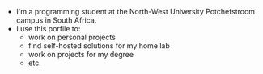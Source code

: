 - I'm a programming student at the North-West University Potchefstroom campus in South Africa.
- I use this porfile to:
  + work on personal projects
  + find self-hosted solutions for my home lab
  + work on projects for my degree
  + etc.

<!---
ernstnolte/ernstnolte is a ✨ special ✨ repository because its `README.md` (this file) appears on your GitHub profile.
You can click the Preview link to take a look at your changes.
--->
